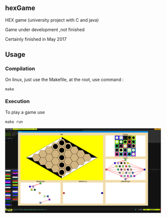 ## hexGame
HEX game (university project with C and java)

Game under development ,not finished

Certainly finished in May 2017


## Usage

### Compilation

On linux, just use the Makefile,
at the root, use command :

```viml
make
```


### Execution

To play a game use

```viml
make run
```


![alt text](https://github.com/hiergaut/hexGame/blob/master/src/c/fake/invertEdgeWay.png)

